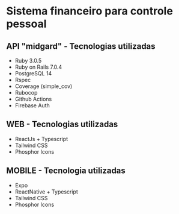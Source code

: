 # Sistema financeiro para controle pessoal

## API "midgard" - Tecnologias utilizadas

* Ruby 3.0.5
* Ruby on Rails 7.0.4
* PostgreSQL 14
* Rspec
* Coverage (simple_cov)
* Rubocop
* Github Actions
* Firebase Auth
  
## WEB - Tecnologias utilizadas

* ReactJs + Typescript
* Tailwind CSS
* Phosphor Icons

## MOBILE - Tecnologia utilizadas

* Expo
* ReactNative + Typescript
* Tailwind CSS
* Phosphor Icons
